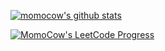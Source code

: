 [![momocow's github stats](https://github-readme-stats.vercel.app/api?username=momocow)](https://github.com/anuraghazra/github-readme-stats)

[![MomoCow's LeetCode Progress](https://x.cow.moe/leetcode-progress/?username=momocow)](https://leetcode.com/momocow/)
